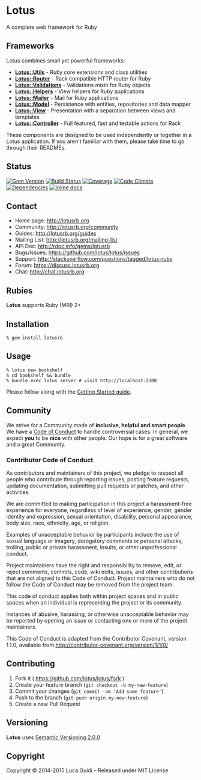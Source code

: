 # Lotus

A complete web framework for Ruby

## Frameworks

Lotus combines small yet powerful frameworks:

* [**Lotus::Utils**](https://github.com/lotus/utils) - Ruby core extensions and class utilities
* [**Lotus::Router**](https://github.com/lotus/router) - Rack compatible HTTP router for Ruby
* [**Lotus::Validations**](https://github.com/lotus/validations) - Validations mixin for Ruby objects
* [**Lotus::Helpers**](https://github.com/lotus/helpers) - View helpers for Ruby applications
* [**Lotus::Mailer**](https://github.com/lotus/mailer) - Mail for Ruby applications
* [**Lotus::Model**](https://github.com/lotus/model) - Persistence with entities, repositories and data mapper
* [**Lotus::View**](https://github.com/lotus/view) - Presentation with a separation between views and templates
* [**Lotus::Controller**](https://github.com/lotus/controller) - Full featured, fast and testable actions for Rack

These components are designed to be used independently or together in a Lotus application.
If you aren't familiar with them, please take time to go through their READMEs.

## Status

[![Gem Version](https://badge.fury.io/rb/lotusrb.svg)](http://badge.fury.io/rb/lotusrb)
[![Build Status](https://secure.travis-ci.org/lotus/lotus.svg?branch=master)](http://travis-ci.org/lotus/lotus?branch=master)
[![Coverage](https://coveralls.io/repos/lotus/lotus/badge.svg?branch=master)](https://coveralls.io/r/lotus/lotus)
[![Code Climate](https://codeclimate.com/github/lotus/lotus.svg)](https://codeclimate.com/github/lotus/lotus)
[![Dependencies](https://gemnasium.com/lotus/lotus.svg)](https://gemnasium.com/lotus/lotus)
[![Inline docs](http://inch-ci.org/github/lotus/lotus.svg)](http://inch-ci.org/github/lotus/lotus)

## Contact

* Home page: http://lotusrb.org
* Community: http://lotusrb.org/community
* Guides: http://lotusrb.org/guides
* Mailing List: http://lotusrb.org/mailing-list
* API Doc: http://rdoc.info/gems/lotusrb
* Bugs/Issues: https://github.com/lotus/lotus/issues
* Support: http://stackoverflow.com/questions/tagged/lotus-ruby
* Forum: https://discuss.lotusrb.org
* Chat: http://chat.lotusrb.org

## Rubies

__Lotus__ supports Ruby (MRI) 2+

## Installation

```shell
% gem install lotusrb
```

## Usage

```shell
% lotus new bookshelf
% cd bookshelf && bundle
% bundle exec lotus server # visit http://localhost:2300
```

Please follow along with the [Getting Started guide](http://lotusrb.org/guides/getting-started).

## Community

We strive for a Community made of **inclusive, helpful and smart people**.
We have a [Code of Conduct](http://lotusrb.org/community/#code-of-conduct) to handle controversial cases.
In general, we expect **you** to be **nice** with other people.
Our hope is for a great software and a great Community.

### Contributor Code of Conduct

As contributors and maintainers of this project, we pledge to respect all people who contribute through reporting issues, posting feature requests, updating documentation, submitting pull requests or patches, and other activities.

We are committed to making participation in this project a harassment-free experience for everyone, regardless of level of experience, gender, gender identity and expression, sexual orientation, disability, personal appearance, body size, race, ethnicity, age, or religion.

Examples of unacceptable behavior by participants include the use of sexual language or imagery, derogatory comments or personal attacks, trolling, public or private harassment, insults, or other unprofessional conduct.

Project maintainers have the right and responsibility to remove, edit, or reject comments, commits, code, wiki edits, issues, and other contributions that are not aligned to this Code of Conduct. Project maintainers who do not follow the Code of Conduct may be removed from the project team.

This code of conduct applies both within project spaces and in public spaces when an individual is representing the project or its community.

Instances of abusive, harassing, or otherwise unacceptable behavior may be reported by opening an issue or contacting one or more of the project maintainers.

This Code of Conduct is adapted from the Contributor Covenant, version 1.1.0, available from http://contributor-covenant.org/version/1/1/0/

## Contributing

1. Fork it ( https://github.com/lotus/lotus/fork )
2. Create your feature branch (`git checkout -b my-new-feature`)
3. Commit your changes (`git commit -am 'Add some feature'`)
4. Push to the branch (`git push origin my-new-feature`)
5. Create a new Pull Request

## Versioning

__Lotus__ uses [Semantic Versioning 2.0.0](http://semver.org)

## Copyright

Copyright © 2014-2015 Luca Guidi – Released under MIT License
